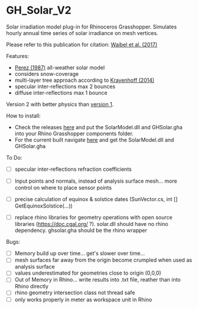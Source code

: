 # GH_Solar_V2
Solar irradiation model plug-in for Rhinoceros Grasshopper. Simulates hourly annual time series of solar irradiance on mesh vertices.

Please refer to this publication for citation: [Waibel et al. (2017)](http://www.sciencedirect.com/science/article/pii/S0038092X17309349)

Features:
- [Perez (1987)](https://www.sciencedirect.com/science/article/pii/S0038092X87800312) all-weather solar model
- considers snow-coverage
- multi-layer tree approach according to [Krayenhoff (2014)](https://link.springer.com/article/10.1007/s10546-013-9883-1)
- specular inter-reflections max 2 bounces
- diffuse inter-reflections max 1 bounce

Version 2 with better physics than [version 1](https://github.com/christophwaibel/GH_Solar_V1).

How to install:
- Check the releases [here](https://github.com/christophwaibel/GH_Solar_V2/releases) and put the SolarModel.dll and GHSolar.gha into your Rhino Grasshopper components folder.
- For the current built navigate [here](GHSolar/bin) and get the SolarModel.dll and GHSolar.gha

To Do:
- [ ] specular inter-reflections refraction coefficients
- [ ] Input points and normals, instead of analysis surface mesh... more control on where to place sensor points
- [ ] precise calculation of equinox & solstice dates (SunVector.cs, int [] GetEquinoxSolstice(...))
- [ ] replace rhino libraries for geometry operations with open source libraries (https://doc.cgal.org/ ?). solar.dll should have no rhino dependency. ghsolar.gha should be the rhino wrapper


Bugs:
- [ ] Memory build up over time... get's slower over time... 
- [ ] mesh surfaces far away from the origin become crumpled when used as analysis surface 
- [ ] values underestimated for geometries close to origin (0,0,0)
- [ ] Out of Memory in Rhino... write results into .txt file, reather than into Rhino directly
- [ ] rhino geometry intersection class not thread safe
- [ ] only works properly in meter as workspace unit in Rhino
